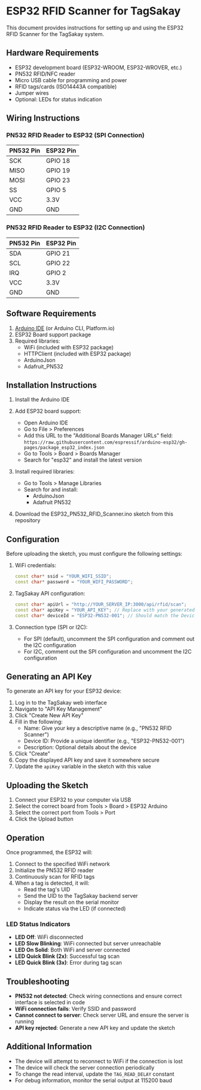 # ESP32 RFID Scanner for TagSakay

This document provides instructions for setting up and using the ESP32 RFID Scanner for the TagSakay system.

## Hardware Requirements

- ESP32 development board (ESP32-WROOM, ESP32-WROVER, etc.)
- PN532 RFID/NFC reader
- Micro USB cable for programming and power
- RFID tags/cards (ISO14443A compatible)
- Jumper wires
- Optional: LEDs for status indication

## Wiring Instructions

### PN532 RFID Reader to ESP32 (SPI Connection)

| PN532 Pin | ESP32 Pin |
|-----------|-----------|
| SCK       | GPIO 18   |
| MISO      | GPIO 19   |
| MOSI      | GPIO 23   |
| SS        | GPIO 5    |
| VCC       | 3.3V      |
| GND       | GND       |

### PN532 RFID Reader to ESP32 (I2C Connection)

| PN532 Pin | ESP32 Pin |
|-----------|-----------|
| SDA       | GPIO 21   |
| SCL       | GPIO 22   |
| IRQ       | GPIO 2    |
| VCC       | 3.3V      |
| GND       | GND       |

## Software Requirements

1. [Arduino IDE](https://www.arduino.cc/en/software) (or Arduino CLI, Platform.io)
2. ESP32 Board support package
3. Required libraries:
   - WiFi (included with ESP32 package)
   - HTTPClient (included with ESP32 package)
   - ArduinoJson
   - Adafruit_PN532

## Installation Instructions

1. Install the Arduino IDE
2. Add ESP32 board support:
   - Open Arduino IDE
   - Go to File > Preferences
   - Add this URL to the "Additional Boards Manager URLs" field:
     `https://raw.githubusercontent.com/espressif/arduino-esp32/gh-pages/package_esp32_index.json`
   - Go to Tools > Board > Boards Manager
   - Search for "esp32" and install the latest version

3. Install required libraries:
   - Go to Tools > Manage Libraries
   - Search for and install:
     - ArduinoJson
     - Adafruit PN532

4. Download the ESP32_PN532_RFID_Scanner.ino sketch from this repository

## Configuration

Before uploading the sketch, you must configure the following settings:

1. WiFi credentials:
   ```cpp
   const char* ssid = "YOUR_WIFI_SSID";
   const char* password = "YOUR_WIFI_PASSWORD";
   ```

2. TagSakay API configuration:
   ```cpp
   const char* apiUrl = "http://YOUR_SERVER_IP:3000/api/rfid/scan";
   const char* apiKey = "YOUR_API_KEY"; // Replace with your generated API key
   const char* deviceId = "ESP32-PN532-001"; // Should match the Device ID used when creating the API key
   ```

3. Connection type (SPI or I2C):
   - For SPI (default), uncomment the SPI configuration and comment out the I2C configuration
   - For I2C, comment out the SPI configuration and uncomment the I2C configuration

## Generating an API Key

To generate an API key for your ESP32 device:

1. Log in to the TagSakay web interface
2. Navigate to "API Key Management" 
3. Click "Create New API Key"
4. Fill in the following:
   - Name: Give your key a descriptive name (e.g., "PN532 RFID Scanner")
   - Device ID: Provide a unique identifier (e.g., "ESP32-PN532-001")
   - Description: Optional details about the device
5. Click "Create"
6. Copy the displayed API key and save it somewhere secure
7. Update the `apiKey` variable in the sketch with this value

## Uploading the Sketch

1. Connect your ESP32 to your computer via USB
2. Select the correct board from Tools > Board > ESP32 Arduino
3. Select the correct port from Tools > Port
4. Click the Upload button

## Operation

Once programmed, the ESP32 will:

1. Connect to the specified WiFi network
2. Initialize the PN532 RFID reader
3. Continuously scan for RFID tags
4. When a tag is detected, it will:
   - Read the tag's UID
   - Send the UID to the TagSakay backend server
   - Display the result on the serial monitor
   - Indicate status via the LED (if connected)

### LED Status Indicators

- **LED Off**: WiFi disconnected
- **LED Slow Blinking**: WiFi connected but server unreachable
- **LED On Solid**: Both WiFi and server connected
- **LED Quick Blink (2x)**: Successful tag scan
- **LED Quick Blink (3x)**: Error during tag scan

## Troubleshooting

- **PN532 not detected**: Check wiring connections and ensure correct interface is selected in code
- **WiFi connection fails**: Verify SSID and password
- **Cannot connect to server**: Check server URL and ensure the server is running
- **API key rejected**: Generate a new API key and update the sketch

## Additional Information

- The device will attempt to reconnect to WiFi if the connection is lost
- The device will check the server connection periodically
- To change the read interval, update the `TAG_READ_DELAY` constant
- For debug information, monitor the serial output at 115200 baud